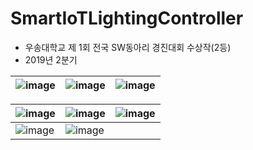 # SmartIoTLightingController
- 우송대학교 제 1회 전국 SW동아리 경진대회 수상작(2등)
- 2019년 2분기

![image](https://github.com/Neibce/SmartLightingController/assets/18096595/2d6e1e09-381f-40c7-be49-4a78a26b2fb5)|![image](https://github.com/Neibce/SmartLightingController/assets/18096595/b69148f8-df2f-48ab-9683-f22e67eb392d)|![image](https://github.com/Neibce/SmartLightingController/assets/18096595/479e4382-2dd3-4102-bee3-eede00262368)
|--|--|--|


![image](https://github.com/Neibce/SmartLightingController/assets/18096595/747285d8-b730-4412-b859-f71f4c145ccf)|![image](https://github.com/Neibce/SmartLightingController/assets/18096595/599a26bd-f621-40bc-a1d0-12c1640c9fdc)|![image](https://github.com/Neibce/SmartLightingController/assets/18096595/10c980ab-e4ca-4d34-aa75-40eab1802a6b)
|--|--|--|
![image](https://github.com/Neibce/SmartLightingController/assets/18096595/0155b78b-b3fa-4049-ba6c-5a3f4c712fb5)|![image](https://github.com/Neibce/SmartLightingController/assets/18096595/d3e55886-404e-468b-b0e2-6bd6a89479f9)|


